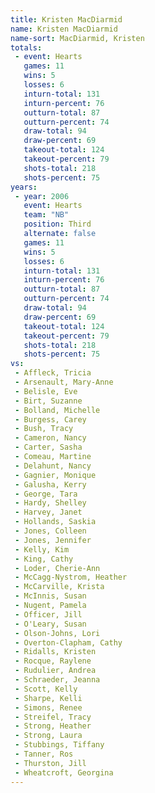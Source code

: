 ```yaml
---
title: Kristen MacDiarmid
name: Kristen MacDiarmid
name-sort: MacDiarmid, Kristen
totals:
 - event: Hearts
   games: 11
   wins: 5
   losses: 6
   inturn-total: 131
   inturn-percent: 76
   outturn-total: 87
   outturn-percent: 74
   draw-total: 94
   draw-percent: 69
   takeout-total: 124
   takeout-percent: 79
   shots-total: 218
   shots-percent: 75
years:
 - year: 2006
   event: Hearts
   team: "NB"
   position: Third
   alternate: false
   games: 11
   wins: 5
   losses: 6
   inturn-total: 131
   inturn-percent: 76
   outturn-total: 87
   outturn-percent: 74
   draw-total: 94
   draw-percent: 69
   takeout-total: 124
   takeout-percent: 79
   shots-total: 218
   shots-percent: 75
vs:
 - Affleck, Tricia
 - Arsenault, Mary-Anne
 - Belisle, Eve
 - Birt, Suzanne
 - Bolland, Michelle
 - Burgess, Carey
 - Bush, Tracy
 - Cameron, Nancy
 - Carter, Sasha
 - Comeau, Martine
 - Delahunt, Nancy
 - Gagnier, Monique
 - Galusha, Kerry
 - George, Tara
 - Hardy, Shelley
 - Harvey, Janet
 - Hollands, Saskia
 - Jones, Colleen
 - Jones, Jennifer
 - Kelly, Kim
 - King, Cathy
 - Loder, Cherie-Ann
 - McCagg-Nystrom, Heather
 - McCarville, Krista
 - McInnis, Susan
 - Nugent, Pamela
 - Officer, Jill
 - O'Leary, Susan
 - Olson-Johns, Lori
 - Overton-Clapham, Cathy
 - Ridalls, Kristen
 - Rocque, Raylene
 - Rudulier, Andrea
 - Schraeder, Jeanna
 - Scott, Kelly
 - Sharpe, Kelli
 - Simons, Renee
 - Streifel, Tracy
 - Strong, Heather
 - Strong, Laura
 - Stubbings, Tiffany
 - Tanner, Ros
 - Thurston, Jill
 - Wheatcroft, Georgina
---
```

